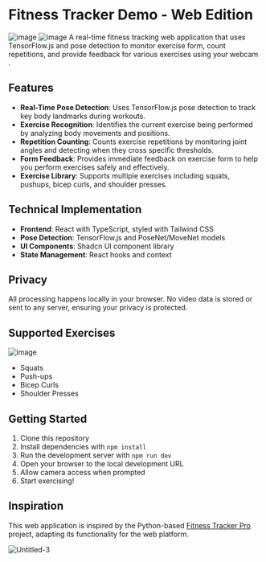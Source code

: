 
# Fitness Tracker Demo - Web Edition
![image](https://github.com/user-attachments/assets/9e3fadcf-bf5b-44df-92f2-b3be1540831d)
![image](https://github.com/user-attachments/assets/c89c30a7-1c69-4c33-a919-d94407297ace)
A real-time fitness tracking web application that uses TensorFlow.js and pose detection to monitor exercise form, count repetitions, and provide feedback for various exercises using your webcam .

## Features

- **Real-Time Pose Detection**: Uses TensorFlow.js pose detection to track key body landmarks during workouts.
- **Exercise Recognition**: Identifies the current exercise being performed by analyzing body movements and positions.
- **Repetition Counting**: Counts exercise repetitions by monitoring joint angles and detecting when they cross specific thresholds.
- **Form Feedback**: Provides immediate feedback on exercise form to help you perform exercises safely and effectively.
- **Exercise Library**: Supports multiple exercises including squats, pushups, bicep curls, and shoulder presses.

## Technical Implementation

- **Frontend**: React with TypeScript, styled with Tailwind CSS
- **Pose Detection**: TensorFlow.js and PoseNet/MoveNet models
- **UI Components**: Shadcn UI component library
- **State Management**: React hooks and context

## Privacy

All processing happens locally in your browser. No video data is stored or sent to any server, ensuring your privacy is protected.

## Supported Exercises
![image](https://github.com/user-attachments/assets/d41b55d2-d4b7-4f6b-8bdb-d389a9238bd8)

- Squats
- Push-ups
- Bicep Curls
- Shoulder Presses

## Getting Started

1. Clone this repository
2. Install dependencies with `npm install`
3. Run the development server with `npm run dev`
4. Open your browser to the local development URL
5. Allow camera access when prompted
6. Start exercising!

## Inspiration

This web application is inspired by the Python-based [Fitness Tracker Pro](https://github.com/a1harfoush/Fitness_Tracker_Pro) project, adapting its functionality for the web platform.

![Untitled-3](https://github.com/user-attachments/assets/3c369613-96d2-48a4-b302-b330bd863fec)
